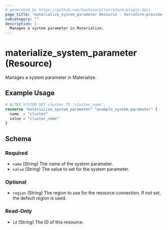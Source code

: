 ```yaml
---
# generated by https://github.com/hashicorp/terraform-plugin-docs
page_title: "materialize_system_parameter Resource - terraform-provider-materialize"
subcategory: ""
description: |-
  Manages a system parameter in Materialize.
---
```


# materialize_system_parameter (Resource)

Manages a system parameter in Materialize.

## Example Usage

```terraform
# ALTER SYSTEM SET cluster TO 'cluster_name';
resource "materialize_system_parameter" "example_system_parameter" {
  name  = "cluster"
  value = "cluster_name"
}
```

<!-- schema generated by tfplugindocs -->
## Schema

### Required

- `name` (String) The name of the system parameter.
- `value` (String) The value to set for the system parameter.

### Optional

- `region` (String) The region to use for the resource connection. If not set, the default region is used.

### Read-Only

- `id` (String) The ID of this resource.
